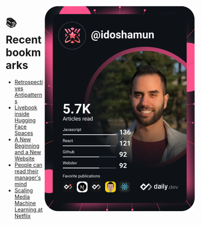 <a href="https://app.daily.dev/idoshamun"><img src="https://raw.githubusercontent.com/idoshamun/idoshamun/devcard/devcard.svg" align='right' width="400" alt="Ido Shamun's Dev Card"/></a>

# 📚 Recent bookmarks
<!-- BOOKMARKS:START -->
- [Retrospectives Antipatterns](https://app.daily.dev/posts/CuSQsoAwE?utm_source=rss&utm_medium=bookmarks&utm_campaign=28849d86070e4c099c877ab6837c61f0)
- [Livebook inside Hugging Face Spaces](https://app.daily.dev/posts/Emrk7MxEv?utm_source=rss&utm_medium=bookmarks&utm_campaign=28849d86070e4c099c877ab6837c61f0)
- [A New Beginning and a New Website](https://app.daily.dev/posts/IVoMHYNo1?utm_source=rss&utm_medium=bookmarks&utm_campaign=28849d86070e4c099c877ab6837c61f0)
- [People can read their manager&#39;s mind](https://app.daily.dev/posts/NiSubPj7O?utm_source=rss&utm_medium=bookmarks&utm_campaign=28849d86070e4c099c877ab6837c61f0)
- [Scaling Media Machine Learning at Netflix](https://app.daily.dev/posts/XfPdeS9Ch?utm_source=rss&utm_medium=bookmarks&utm_campaign=28849d86070e4c099c877ab6837c61f0)
<!-- BOOKMARKS:END -->

